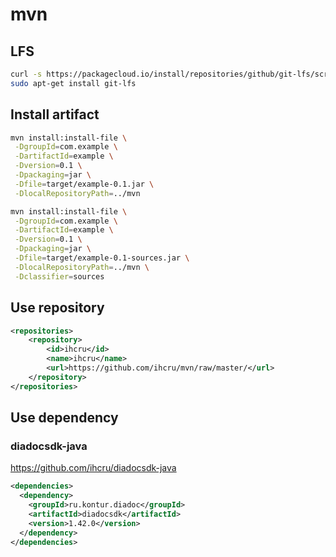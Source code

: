 # mvn

## LFS
```sh
curl -s https://packagecloud.io/install/repositories/github/git-lfs/script.deb.sh | sudo bash
sudo apt-get install git-lfs
```

## Install artifact
```sh
mvn install:install-file \
 -DgroupId=com.example \
 -DartifactId=example \
 -Dversion=0.1 \
 -Dpackaging=jar \
 -Dfile=target/example-0.1.jar \
 -DlocalRepositoryPath=../mvn

mvn install:install-file \
 -DgroupId=com.example \
 -DartifactId=example \
 -Dversion=0.1 \
 -Dpackaging=jar \
 -Dfile=target/example-0.1-sources.jar \
 -DlocalRepositoryPath=../mvn \
 -Dclassifier=sources
```

## Use repository
```xml
<repositories>
    <repository>
        <id>ihcru</id>
        <name>ihcru</name>
        <url>https://github.com/ihcru/mvn/raw/master/</url>
    </repository>
</repositories>
```
## Use dependency

### diadocsdk-java
https://github.com/ihcru/diadocsdk-java
```xml
<dependencies>
  <dependency>
    <groupId>ru.kontur.diadoc</groupId>
    <artifactId>diadocsdk</artifactId>
    <version>1.42.0</version>
  </dependency>
</dependencies>
```

